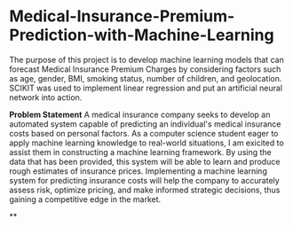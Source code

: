 # Medical-Insurance-Premium-Prediction-with-Machine-Learning
The purpose of this project is to develop machine learning models that can forecast Medical Insurance Premium Charges by considering factors such as age, gender, BMI, smoking status, number of children, and geolocation. SCIKIT was used to implement linear regression and put an artificial neural network into action.

**Problem Statement**
A medical insurance company seeks to develop an automated system capable of predicting an individual's medical insurance costs based on personal factors. As a computer science student eager to apply machine learning knowledge to real-world situations, I am exicited to assist them in constructing a machine learning framework. By using the data that has been provided, this system will be able to learn and produce rough estimates of insurance prices. Implementing a machine learning system for predicting insurance costs will help the company to accurately assess risk, optimize pricing, and make informed strategic decisions, thus gaining a competitive edge in the market.

**
